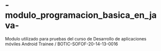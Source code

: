 # -modulo_programacion_basica_en_java-
Modulo utilizado para pruebas del curso de Desarrollo de aplicaciones móviles Android Trainee / BOTIC-SOFOF-20-14-13-0016

